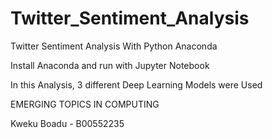 # Twitter_Sentiment_Analysis
Twitter Sentiment Analysis With Python Anaconda

Install Anaconda and run with Jupyter Notebook

In this Analysis, 3 different Deep Learning Models were Used

EMERGING TOPICS IN COMPUTING


Kweku Boadu - B00552235
